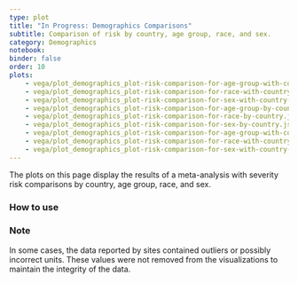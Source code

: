 ```yaml
---
type: plot
title: "In Progress: Demographics Comparisons"
subtitle: Comparison of risk by country, age group, race, and sex.
category: Demographics
notebook: 
binder: false
order: 10
plots:
    - vega/plot_demographics_plot-risk-comparison-for-age-group-with-country-rowfacet.json
    - vega/plot_demographics_plot-risk-comparison-for-race-with-country-rowfacet.json
    - vega/plot_demographics_plot-risk-comparison-for-sex-with-country-rowfacet.json
    - vega/plot_demographics_plot-risk-comparison-for-age-group-by-country.json
    - vega/plot_demographics_plot-risk-comparison-for-race-by-country.json
    - vega/plot_demographics_plot-risk-comparison-for-sex-by-country.json
    - vega/plot_demographics_plot-risk-comparison-for-age-group-with-country-dropdown.json
    - vega/plot_demographics_plot-risk-comparison-for-race-with-country-dropdown.json
    - vega/plot_demographics_plot-risk-comparison-for-sex-with-country-dropdown.json
---
```


The plots on this page display the results of a meta-analysis with severity risk comparisons by country, age group, race, and sex.

### How to use


### Note

In some cases, the data reported by sites contained outliers or possibly incorrect units. These values were not removed from the visualizations to maintain the integrity of the data.